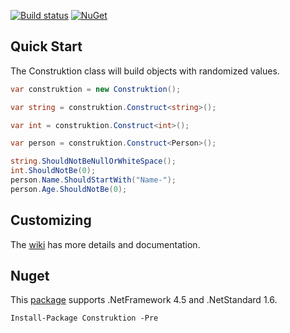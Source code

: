 [![Build status](https://ci.appveyor.com/api/projects/status/elx7hqdcjl9v46mf?svg=true)](https://ci.appveyor.com/project/JoeGannon/construktion)
[![NuGet](http://img.shields.io/nuget/v/Construktion.svg)](https://www.nuget.org/packages/Construktion/)

Quick Start
---
The Construktion class will build objects with randomized values.

```c#
var construktion = new Construktion();

var string = construktion.Construct<string>();

var int = construktion.Construct<int>();

var person = construktion.Construct<Person>();

string.ShouldNotBeNullOrWhiteSpace();
int.ShouldNotBe(0);
person.Name.ShouldStartWith("Name-");
person.Age.ShouldNotBe(0);

```

Customizing
---
The [wiki](https://github.com/Construktion/Construktion/wiki) has more details and documentation. 

Nuget
---
This [package](https://www.nuget.org/packages/Construktion) supports .NetFramework 4.5 and .NetStandard 1.6.
```
Install-Package Construktion -Pre
```
